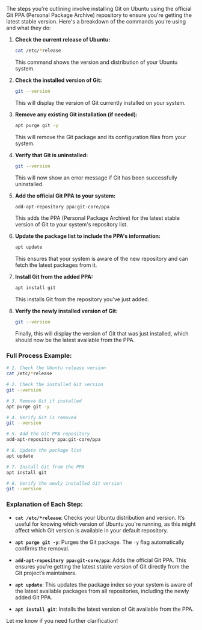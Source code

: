 The steps you're outlining involve installing Git on Ubuntu using the official Git PPA (Personal Package Archive) repository to ensure you're getting the latest stable version. Here's a breakdown of the commands you're using and what they do:

1. **Check the current release of Ubuntu:**
   ```bash
   cat /etc/*release
   ```
   This command shows the version and distribution of your Ubuntu system.

2. **Check the installed version of Git:**
   ```bash
   git --version
   ```
   This will display the version of Git currently installed on your system.

3. **Remove any existing Git installation (if needed):**
   ```bash
   apt purge git -y
   ```
   This will remove the Git package and its configuration files from your system.

4. **Verify that Git is uninstalled:**
   ```bash
   git --version
   ```
   This will now show an error message if Git has been successfully uninstalled.

5. **Add the official Git PPA to your system:**
   ```bash
   add-apt-repository ppa:git-core/ppa
   ```
   This adds the PPA (Personal Package Archive) for the latest stable version of Git to your system's repository list.

6. **Update the package list to include the PPA's information:**
   ```bash
   apt update
   ```
   This ensures that your system is aware of the new repository and can fetch the latest packages from it.

7. **Install Git from the added PPA:**
   ```bash
   apt install git
   ```
   This installs Git from the repository you've just added.

8. **Verify the newly installed version of Git:**
   ```bash
   git --version
   ```
   Finally, this will display the version of Git that was just installed, which should now be the latest available from the PPA.

### Full Process Example:
```bash
# 1. Check the Ubuntu release version
cat /etc/*release

# 2. Check the installed Git version
git --version

# 3. Remove Git if installed
apt purge git -y

# 4. Verify Git is removed
git --version

# 5. Add the Git PPA repository
add-apt-repository ppa:git-core/ppa

# 6. Update the package list
apt update

# 7. Install Git from the PPA
apt install git

# 8. Verify the newly installed Git version
git --version
```

### Explanation of Each Step:
- **`cat /etc/*release`**: Checks your Ubuntu distribution and version. It’s useful for knowing which version of Ubuntu you're running, as this might affect which Git version is available in your default repository.
  
- **`apt purge git -y`**: Purges the Git package. The `-y` flag automatically confirms the removal.

- **`add-apt-repository ppa:git-core/ppa`**: Adds the official Git PPA. This ensures you're getting the latest stable version of Git directly from the Git project’s maintainers.

- **`apt update`**: This updates the package index so your system is aware of the latest available packages from all repositories, including the newly added Git PPA.

- **`apt install git`**: Installs the latest version of Git available from the PPA.

Let me know if you need further clarification!
